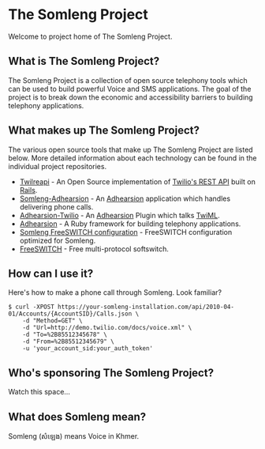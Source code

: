 # The Somleng Project

Welcome to project home of The Somleng Project.

## What is The Somleng Project?

The Somleng Project is a collection of open source telephony tools which can be used to build powerful Voice and SMS applications. The goal of the project is to break down the economic and accessibility barriers to building telephony applications.

## What makes up The Somleng Project?

The various open source tools that make up The Somleng Project are listed below. More detailed information about each technology can be found in the individual project repositories.

* [Twilreapi](https://github.com/dwilkie/twilreapi) - An Open Source implementation of [Twilio's REST API](https://www.twilio.com/docs/api/rest) built on [Rails](http://rubyonrails.org/).
* [Somleng-Adhearsion](https://github.com/dwilkie/somleng) - An [Adhearsion](https://github.com/adhearsion/adhearsion) application which handles delivering phone calls.
* [Adhearsion-Twilio](https://github.com/dwilkie/adhearsion-twilio) - An [Adhearsion](https://github.com/adhearsion/adhearsion) Plugin which talks [TwiML](https://www.twilio.com/docs/api/twiml).
* [Adhearsion](https://github.com/adhearsion/adhearsion) - A Ruby framework for building telephony applications.
* [Somleng FreeSWITCH configuration](https://github.com/dwilkie/freeswitch-config) - FreeSWITCH configuration optimized for Somleng.
* [FreeSWITCH](https://freeswitch.org/) - Free multi-protocol softswitch.

## How can I use it?

Here's how to make a phone call through Somleng. Look familiar?

```
$ curl -XPOST https://your-somleng-installation.com/api/2010-04-01/Accounts/{AccountSID}/Calls.json \
    -d "Method=GET" \
    -d "Url=http://demo.twilio.com/docs/voice.xml" \
    -d "To=%2B85512345678" \
    -d "From=%2B85512345679" \
    -u 'your_account_sid:your_auth_token'
```

## Who's sponsoring The Somleng Project?

Watch this space...

## What does Somleng mean?

Somleng (សំឡេង) means Voice in Khmer.
